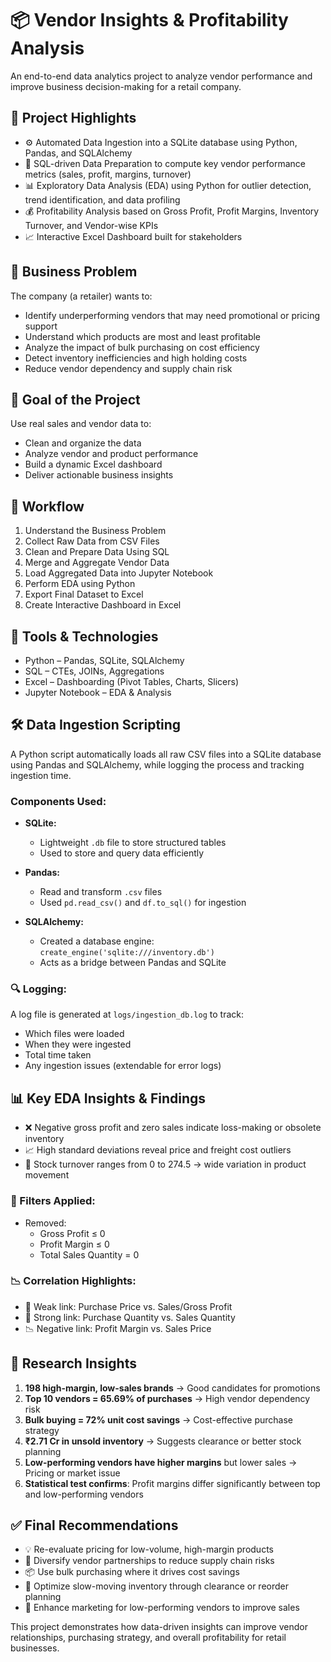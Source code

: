 # 📦 Vendor Insights & Profitability Analysis

An end-to-end data analytics project to analyze vendor performance and improve business decision-making for a retail company.

## 🚀 Project Highlights

- ⚙️ Automated Data Ingestion into a SQLite database using Python, Pandas, and SQLAlchemy  
- 🧮 SQL-driven Data Preparation to compute key vendor performance metrics (sales, profit, margins, turnover)  
- 📊 Exploratory Data Analysis (EDA) using Python for outlier detection, trend identification, and data profiling  
- 💰 Profitability Analysis based on Gross Profit, Profit Margins, Inventory Turnover, and Vendor-wise KPIs  
- 📈 Interactive Excel Dashboard built for stakeholders

## 🧠 Business Problem

The company (a retailer) wants to:

- Identify underperforming vendors that may need promotional or pricing support  
- Understand which products are most and least profitable  
- Analyze the impact of bulk purchasing on cost efficiency  
- Detect inventory inefficiencies and high holding costs  
- Reduce vendor dependency and supply chain risk


## 🎯 Goal of the Project

Use real sales and vendor data to:

- Clean and organize the data  
- Analyze vendor and product performance  
- Build a dynamic Excel dashboard  
- Deliver actionable business insights


## 🔄 Workflow

1. Understand the Business Problem  
2. Collect Raw Data from CSV Files  
3. Clean and Prepare Data Using SQL  
4. Merge and Aggregate Vendor Data  
5. Load Aggregated Data into Jupyter Notebook  
6. Perform EDA using Python  
7. Export Final Dataset to Excel  
8. Create Interactive Dashboard in Excel


## 🧰 Tools & Technologies

- Python – Pandas, SQLite, SQLAlchemy  
- SQL – CTEs, JOINs, Aggregations  
- Excel – Dashboarding (Pivot Tables, Charts, Slicers)  
- Jupyter Notebook – EDA & Analysis


## 🛠️ Data Ingestion Scripting

A Python script automatically loads all raw CSV files into a SQLite database using Pandas and SQLAlchemy, while logging the process and tracking ingestion time.

### Components Used:

- **SQLite:**  
  - Lightweight `.db` file to store structured tables  
  - Used to store and query data efficiently  

- **Pandas:**  
  - Read and transform `.csv` files  
  - Used `pd.read_csv()` and `df.to_sql()` for ingestion

- **SQLAlchemy:**  
  - Created a database engine: `create_engine('sqlite:///inventory.db')`  
  - Acts as a bridge between Pandas and SQLite

### 🔍 Logging:
A log file is generated at `logs/ingestion_db.log` to track:
- Which files were loaded  
- When they were ingested  
- Total time taken  
- Any ingestion issues (extendable for error logs)


## 📊 Key EDA Insights & Findings

- ❌ Negative gross profit and zero sales indicate loss-making or obsolete inventory  
- 📈 High standard deviations reveal price and freight cost outliers  
- 🔁 Stock turnover ranges from 0 to 274.5 → wide variation in product movement

### 🧹 Filters Applied:
- Removed:
  - Gross Profit ≤ 0  
  - Profit Margin ≤ 0  
  - Total Sales Quantity = 0  

### 📉 Correlation Highlights:
- 💸 Weak link: Purchase Price vs. Sales/Gross Profit  
- 🔄 Strong link: Purchase Quantity vs. Sales Quantity  
- 📉 Negative link: Profit Margin vs. Sales Price


## 🧪 Research Insights

1. **198 high-margin, low-sales brands** → Good candidates for promotions  
2. **Top 10 vendors = 65.69% of purchases** → High vendor dependency risk  
3. **Bulk buying = 72% unit cost savings** → Cost-effective purchase strategy  
4. **₹2.71 Cr in unsold inventory** → Suggests clearance or better stock planning  
5. **Low-performing vendors have higher margins** but lower sales → Pricing or market issue  
6. **Statistical test confirms**: Profit margins differ significantly between top and low-performing vendors



## ✅ Final Recommendations

- 💡 Re-evaluate pricing for low-volume, high-margin products  
- 🧩 Diversify vendor partnerships to reduce supply chain risks  
- 📦 Use bulk purchasing where it drives cost savings  
- 🧹 Optimize slow-moving inventory through clearance or reorder planning  
- 📢 Enhance marketing for low-performing vendors to improve sales



This project demonstrates how data-driven insights can improve vendor relationships, purchasing strategy, and overall profitability for retail businesses.

